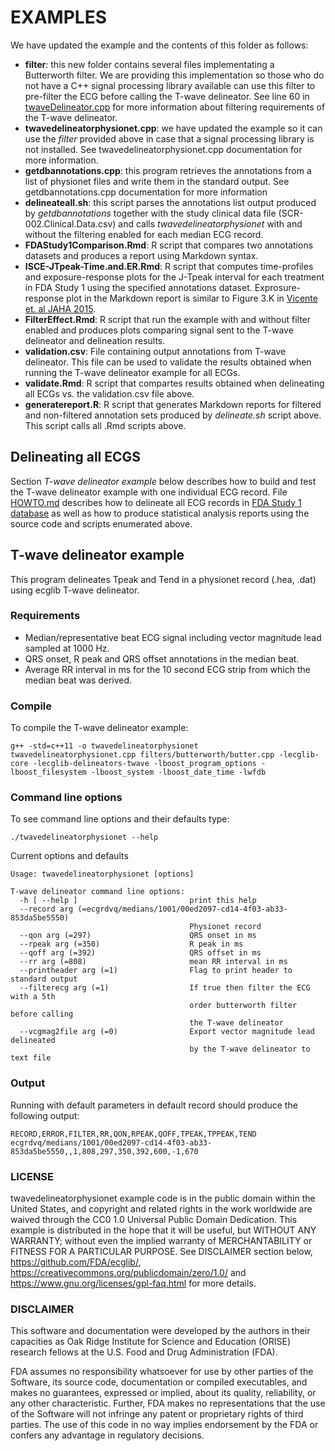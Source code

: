 # EXAMPLES

We have updated the example and the contents of this folder as follows:

* **filter**: this new folder contains several files implementating a Butterworth filter. We are providing this implementation so those who do not have a C++ signal processing library available can use this filter to pre-filter the ECG before calling the T-wave delineator. See line 60 in [twaveDelineator.cpp](../ecglib/src/delineators/twave/ecglib/delineator/twave/twaveDelineator.cpp) for more information about filtering requirements of the T-wave delineator.
* **twavedelineatorphysionet.cpp**: we have updated the example so it can use the *filter* provided above in case that a signal processing library is not installed. See twavedelineatorphysionet.cpp documentation for more information.
* **getdbannotations.cpp**: this program retrieves the annotations from a list of physionet files and write them in the standard output. See getdbannotations.cpp documentation for more information
* **delineateall.sh**: this script parses the annotations list output produced by *getdbannotations* together with the study clinical data file (SCR-002.Clinical.Data.csv) and calls *twavedelineatorphysionet* with and without the filtering enabled for each median ECG record.
* **FDAStudy1Comparison.Rmd**: R script that compares two annotations datasets and produces a report using Markdown syntax.
* **ISCE-JTpeak-Time.and.ER.Rmd**: R script that computes time-profiles and exposure-response plots for the J-Tpeak interval for each treatment in FDA Study 1 using the specified annotations dataset. Exprosure-response plot in the Markdown report is similar to Figure 3.K in [Vicente et. al JAHA 2015](https://doi.org/10.1161/JAHA.114.001615).
* **FilterEffect.Rmd**: R script that run the example with and without filter enabled and produces plots comparing signal sent to the T-wave delineator and delineation results.
* **validation.csv**:  File containing output annotations from T-wave delineator. This file can be used to validate the results obtained when running the T-wave delineator example for all ECGs.
* **validate.Rmd**: R script that compartes results obtained when delineating all ECGs vs. the validation.csv file above.
* **generatereport.R**: R script that generates Markdown reports for filtered and non-filtered annotation sets produced by *delineate.sh* script above. This script calls all .Rmd scripts above.

## Delineating all ECGS

Section *T-wave delineator example* below describes how to build and test the T-wave delineator example with one individual ECG record. File [HOWTO.md](HOWTO.md) describes how to delineate all ECG records in [FDA Study 1 database](http://physionet.org/physiobank/database/ecgrdvq) as well as how to produce statistical analysis reports using the source code and scripts enumerated above.
## T-wave delineator example
This program delineates Tpeak and Tend in a physionet record (.hea, .dat) using ecglib T-wave delineator.

### Requirements
- Median/representative beat ECG signal including vector magnitude lead sampled at 1000 Hz.
- QRS onset, R peak and QRS offset annotations in the median beat.
- Average RR interval in ms for the 10 second ECG strip from which the median beat was derived.

### Compile
To compile the T-wave delineator example:

```
g++ -std=c++11 -o twavedelineatorphysionet twavedelineatorphysionet.cpp filters/butterworth/butter.cpp -lecglib-core -lecglib-delineators-twave -lboost_program_options -lboost_filesystem -lboost_system -lboost_date_time -lwfdb
```

### Command line options

To see command line options and their defaults type:

```
./twavedelineatorphysionet --help
```

Current options and defaults

```
Usage: twavedelineatorphysionet [options]

T-wave delineator command line options:
  -h [ --help ]                         print this help
  --record arg (=ecgrdvq/medians/1001/00ed2097-cd14-4f03-ab33-853da5be5550)
                                        Physionet record
  --qon arg (=297)                      QRS onset in ms
  --rpeak arg (=350)                    R peak in ms
  --qoff arg (=392)                     QRS offset in ms
  --rr arg (=808)                       mean RR interval in ms
  --printheader arg (=1)                Flag to print header to standard output
  --filterecg arg (=1)                  If true then filter the ECG with a 5th 
                                        order butterworth filter before calling
                                        the T-wave delineator
  --vcgmag2file arg (=0)                Export vector magnitude lead delineated
                                        by the T-wave delineator to text file
```

### Output

Running with default parameters in default record should produce the following output:

```
RECORD,ERROR,FILTER,RR,QON,RPEAK,QOFF,TPEAK,TPPEAK,TEND
ecgrdvq/medians/1001/00ed2097-cd14-4f03-ab33-853da5be5550,,1,808,297,350,392,600,-1,670
```

### LICENSE

twavedelineatorphysionet example code is in the public domain within the United States, and copyright and related rights in the work worldwide are waived through the CC0 1.0 Universal Public Domain Dedication. This example is distributed in the hope that it will be useful, but WITHOUT ANY WARRANTY; without even the implied warranty of MERCHANTABILITY or FITNESS FOR A PARTICULAR PURPOSE. See DISCLAIMER section below, https://github.com/FDA/ecglib/, https://creativecommons.org/publicdomain/zero/1.0/ and https://www.gnu.org/licenses/gpl-faq.html for more details.

### DISCLAIMER

This software and documentation were developed by the authors in their capacities as  Oak Ridge Institute for Science and Education (ORISE) research fellows at the U.S. Food and Drug Administration (FDA).

FDA assumes no responsibility whatsoever for use by other parties of the Software, its source code, documentation or compiled executables, and makes no guarantees, expressed or implied, about its quality, reliability, or any other characteristic.  Further, FDA makes no representations that the use of the Software will not infringe any patent or proprietary rights of third parties.   The use of this code in no way implies endorsement by the FDA or confers any advantage in regulatory decisions.
 
